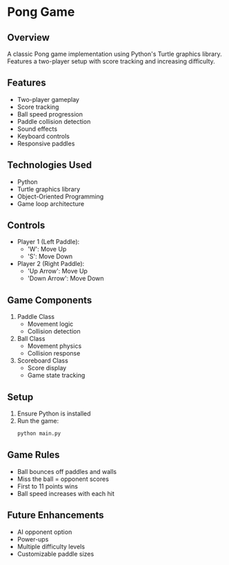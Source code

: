 # Pong Game

## Overview
A classic Pong game implementation using Python's Turtle graphics library. Features a two-player setup with score tracking and increasing difficulty.

## Features
- Two-player gameplay
- Score tracking
- Ball speed progression
- Paddle collision detection
- Sound effects
- Keyboard controls
- Responsive paddles

## Technologies Used
- Python
- Turtle graphics library
- Object-Oriented Programming
- Game loop architecture

## Controls
- Player 1 (Left Paddle):
  - 'W': Move Up
  - 'S': Move Down
- Player 2 (Right Paddle):
  - 'Up Arrow': Move Up
  - 'Down Arrow': Move Down

## Game Components
1. Paddle Class
   - Movement logic
   - Collision detection
2. Ball Class
   - Movement physics
   - Collision response
3. Scoreboard Class
   - Score display
   - Game state tracking

## Setup
1. Ensure Python is installed
2. Run the game:
   ```bash
   python main.py
   ```

## Game Rules
- Ball bounces off paddles and walls
- Miss the ball = opponent scores
- First to 11 points wins
- Ball speed increases with each hit

## Future Enhancements
- AI opponent option
- Power-ups
- Multiple difficulty levels
- Customizable paddle sizes
